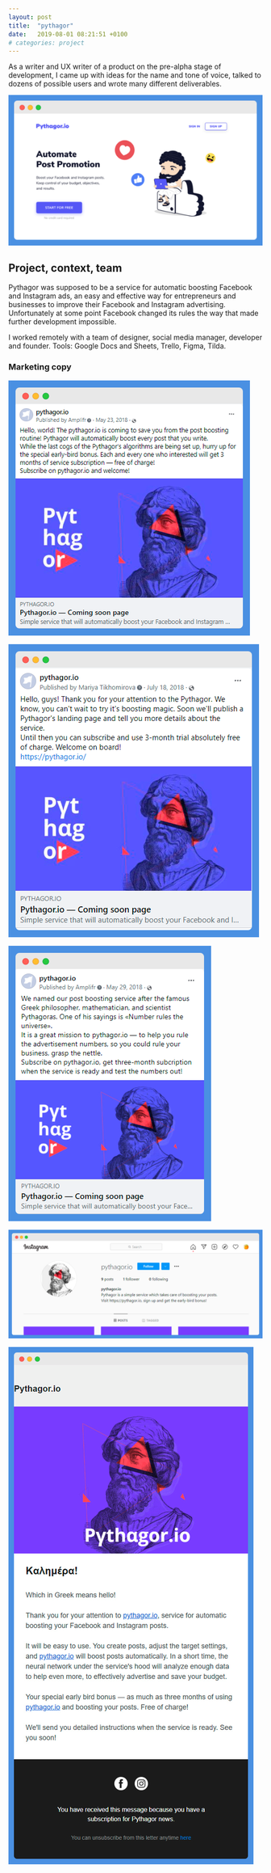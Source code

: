 ```yaml
---
layout: post
title:  "pythagor"
date:   2019-08-01 08:21:51 +0100
# categories: project
---
```

As a writer and UX writer of a product on the pre-alpha stage of development, I came up with ideas for the name and tone of voice, talked to dozens of possible users and wrote many different deliverables. 

![pythagor facebook first post](/assets/pythagor/pythagor-landing-small-screely.png)

## Project, context, team

Pythagor was supposed to be a service for automatic boosting Facebook and Instagram ads, an easy and effective way for entrepreneurs and businesses to improve their Facebook and Instagram advertising. Unfortunately at some point Facebook changed its rules the way that made further development impossible.

I worked remotely with a team of designer, social media manager, developer and founder. Tools: Google Docs and Sheets, Trello, Figma, Tilda.

### Marketing copy

![pythagor facebook first post](/assets/pythagor/pythagor-first-screely.png)

![pythagor facebook first subscription post](/assets/pythagor/pythagor-first-suscription-screely.png)

![pythagor facebook early birds subscription post](/assets/pythagor/pythagor-early-birds-screely.png)

![pythagor instagram motto](/assets/pythagor/pythagor-instagram-screely.png)

![pythagor instagram motto](/assets/pythagor/early-birds-newsletter.png)


<!-- You’ll find this post in your `_posts` directory. Go ahead and edit it and re-build the site to see your changes. You can rebuild the site in many different ways, but the most common way is to run `jekyll serve`, which launches a web server and auto-regenerates your site when a file is updated.

Jekyll requires blog post files to be named according to the following format:

`YEAR-MONTH-DAY-title.MARKUP`

Where `YEAR` is a four-digit number, `MONTH` and `DAY` are both two-digit numbers, and `MARKUP` is the file extension representing the format used in the file. After that, include the necessary front matter. Take a look at the source for this post to get an idea about how it works.

Jekyll also offers powerful support for code snippets:

{% highlight ruby %}
def print_hi(name)
  puts "Hi, #{name}"
end
print_hi('Tom')
#=> prints 'Hi, Tom' to STDOUT.
{% endhighlight %}

Check out the [Jekyll docs][jekyll-docs] for more info on how to get the most out of Jekyll. File all bugs/feature requests at [Jekyll’s GitHub repo][jekyll-gh]. If you have questions, you can ask them on [Jekyll Talk][jekyll-talk].

[jekyll-docs]: https://jekyllrb.com/docs/home
[jekyll-gh]:   https://github.com/jekyll/jekyll
[jekyll-talk]: https://talk.jekyllrb.com/ -->
